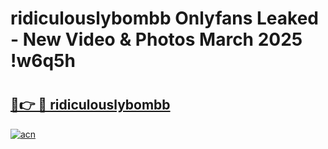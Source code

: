# ridiculouslybombb Onlyfans Leaked - New Video & Photos March 2025 !w6q5h

# <h2><a href="https://pl5ya8.iuczelnia.edu.pl?title=ridiculouslybombb&ref=w6q5h">🔗👉 🔴 ridiculouslybombb</a></h2>

[![acn](https://github.com/user-attachments/assets/0f9c940e-d8b0-45ae-aac7-cd30a18b3e1c)](https://pl5ya8.iuczelnia.edu.pl?title=ridiculouslybombb&ref=w6q5h)

